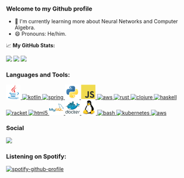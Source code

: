 ### Welcome to my Github profile

- 🌱 I'm currently learning more about Neural Networks and Computer Algebra.
- 😄 Pronouns: He/him.

📈 **My GitHub Stats:**

<p>
  <img height="150em" src ="https://github-readme-streak-stats.herokuapp.com/?user=curenosm&theme=onedark&hide_border=true" />
  <img height="150em" src ="https://github-readme-stats.vercel.app/api/?username=curenosm&theme=onedark&show_icons=true&hide_border=true&count_private=true&rank_icon=github" />
  <img height="150em" src="https://github-readme-stats.vercel.app/api/top-langs/?username=curenosm&theme=onedark&show_icons=true&hide_border=true&layout=compact&langs_count=10&hide=shell,vim%20script"/>
</p>

<h3 align="left">Languages and Tools:</h3>
<p align="left">
  <a href="https://www.java.com" target="_blank" rel="noreferrer">
    <img src="https://raw.githubusercontent.com/devicons/devicon/master/icons/java/java-original.svg" alt="java" width="40" height="40"/>
  </a>
  <a href="https://kotlinlang.org/" target="_blank" rel="noreferrer">
    <img src="https://upload.wikimedia.org/wikipedia/commons/0/06/Kotlin_Icon.svg" alt="kotlin" width="40" height="40"/>
  </a>   
  <a href="https://spring.io/" target="_blank" rel="noreferrer">
    <img src="https://www.vectorlogo.zone/logos/springio/springio-icon.svg" alt="spring" width="40" height="40"/>
  </a>
  <a href="https://www.python.org" target="_blank" rel="noreferrer">
    <img src="https://raw.githubusercontent.com/devicons/devicon/master/icons/python/python-original.svg" alt="python" width="40" height="40"/>
  </a> 
  <a href="https://developer.mozilla.org/en-US/docs/Web/JavaScript" target="_blank" rel="noreferrer">
    <img src="https://raw.githubusercontent.com/devicons/devicon/master/icons/javascript/javascript-original.svg" alt="javascript" width="40" height="40"/>
  </a>
  <a href="https://julialang.org/" target="_blank" rel="noreferrer">
    <img src="https://upload.wikimedia.org/wikipedia/commons/1/1f/Julia_Programming_Language_Logo.svg"  alt="aws" width="40" height="40"/>
  </a>
  <a href="https://www.rust-lang.org/" target="_blank" rel="noreferrer">
    <img src="https://rustacean.net/assets/rustacean-orig-noshadow.svg" alt="rust" width="40"/>
  </a>
  <a href="https://clojure.org/" target="_blank" rel="noreferrer">
    <img src="https://cdn.jsdelivr.net/gh/devicons/devicon/icons/clojure/clojure-original.svg" alt="clojure" width="40" height="40"/>
  </a> 
  <a href="https://www.haskell.org/" target="_blank" rel="noreferrer">
    <img src="https://upload.wikimedia.org/wikipedia/commons/1/1c/Haskell-Logo.svg" alt="haskell" width="40" height="40"/>
  </a>
  <a href="https://racket-lang.org/" target="_blank" rel="noreferrer">
    <img src="https://upload.wikimedia.org/wikipedia/commons/c/c1/Racket-logo.svg" alt="racket" width="40" height="40"/>
  </a>
  <a href="https://developer.mozilla.org/es/docs/Glossary/HTML5" target="_blank">
    <img src="https://cdn.jsdelivr.net/gh/devicons/devicon/icons/html5/html5-original.svg" alt="html5" width="40" height="40"/>
  </a> 
  <a href="https://www.mysql.com/" target="_blank" rel="noreferrer">
    <img src="https://raw.githubusercontent.com/devicons/devicon/master/icons/mysql/mysql-original-wordmark.svg" alt="mysql" width="40" height="40"/>
  </a> 
  <a href="https://www.docker.com/" target="_blank" rel="noreferrer">
    <img src="https://raw.githubusercontent.com/devicons/devicon/master/icons/docker/docker-original-wordmark.svg" alt="docker" width="40" height="40"/>
  </a> 
  <a href="https://www.linux.org/" target="_blank" rel="noreferrer">
    <img src="https://raw.githubusercontent.com/devicons/devicon/master/icons/linux/linux-original.svg" alt="linux" width="40" height="40"/>
  </a> 
  <a href="https://www.gnu.org/software/bash/" target="_blank" rel="noreferrer">
    <img src="https://www.vectorlogo.zone/logos/gnu_bash/gnu_bash-icon.svg" alt="bash" width="40" height="40"/>
  </a> 
  <a href="https://kubernetes.io/" target="_blank" rel="noreferrer">
    <img src="https://cdn.jsdelivr.net/gh/devicons/devicon/icons/kubernetes/kubernetes-plain.svg"  alt="kubernetes" width="40" height="40"/>
  </a> 
  <a href="https://aws.amazon.com/" target="_blank" rel="noreferrer">
    <img src="https://www.logo.wine/a/logo/Amazon_Web_Services/Amazon_Web_Services-Logo.wine.svg"  alt="aws" width="40" height="40"/>
  </a>
</p>

### Social

<p>
  <a href="https://youtube.com/@curenosm5524?si=MkRV3t_Qudav70jy" target="_blank">
    <img src="https://img.shields.io/badge/YouTube-%23FF0000.svg?style=for-the-badge&logo=YouTube&logoColor=white"/>
  </a>
</p>

### Listening on Spotify:

[![spotify-github-profile](https://spotify-github-profile.vercel.app/api/view?uid=inverso23&cover_image=true&theme=natemoo-re&show_offline=false&background_color=121212&interchange=true&bar_color_cover=true&bar_color=53b14f)](https://spotify-github-profile.vercel.app/api/view?uid=inverso23&redirect=true)

